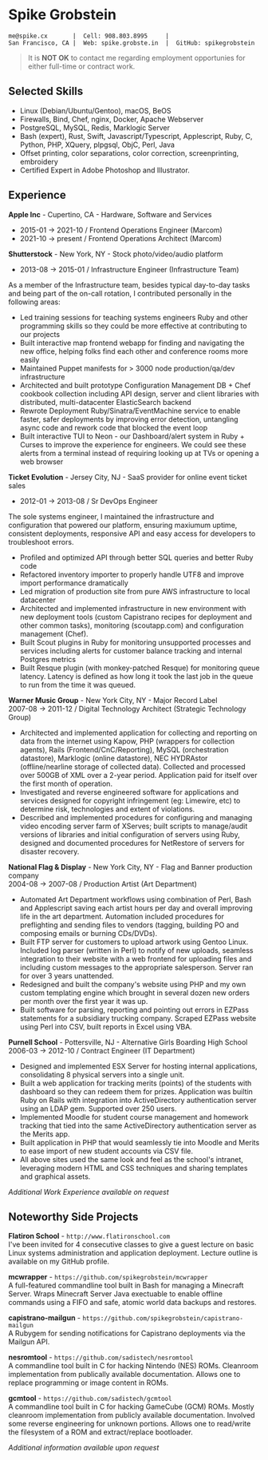 # Spike Grobstein

    me@spike.cx       |  Cell: 908.803.8995     |  
    San Francisco, CA |  Web: spike.grobste.in  |  GitHub: spikegrobstein

> It is **NOT OK** to contact me regarding employment opportunies for either full-time or contract work.

## Selected Skills

 * Linux (Debian/Ubuntu/Gentoo), macOS, BeOS
 * Firewalls, Bind, Chef, nginx, Docker, Apache Webserver
 * PostgreSQL, MySQL, Redis, Marklogic Server
 * Bash (expert), Rust, Swift, Javascript/Typescript, Applescript, Ruby, C, Python, PHP, XQuery, plpgsql, ObjC, Perl, Java
 * Offset printing, color separations, color correction, screenprinting, embroidery
 * Certified Expert in Adobe Photoshop and Illustrator.

## Experience
**Apple Inc** - Cupertino, CA - Hardware, Software and Services

* 2015-01 &rarr; 2021-10 / Frontend Operations Engineer (Marcom)
* 2021-10 &rarr; present / Frontend Operations Architect (Marcom)

**Shutterstock** - New York, NY - Stock photo/video/audio platform

* 2013-08 &rarr; 2015-01 / Infrastructure Engineer (Infrastructure Team)

As a member of the Infrastructure team, besides typical day-to-day tasks and being part of the on-call rotation, I contributed personally in the following areas:

* Led training sessions for teaching systems engineers Ruby and other programming skills so they could be more effective at contributing to our projects
* Built interactive map frontend webapp for finding and navigating the new office, helping folks find each other and conference rooms more easily
* Maintained Puppet manifests for > 3000 node production/qa/dev infrastructure
* Architected and built prototype Configuration Management DB + Chef cookbook collection including API design, server and client libraries with distributed, multi-datacenter ElasticSearch backend
* Rewrote Deployment Ruby/Sinatra/EventMachine service to enable faster, safer deployments by improving error detection, untangling async code and rework code that blocked the event loop
* Built interactive TUI to Neon - our Dashboard/alert system in Ruby + Curses to improve the experience for engineers. We could see these alerts from a terminal instead of requiring looking up at TVs or opening a web browser

**Ticket Evolution** - Jersey City, NJ - SaaS provider for online event ticket sales  

* 2012-01 &rarr; 2013-08 / Sr DevOps Engineer

The sole systems engineer, I maintained the infrastructure and configuration that powered our platform, ensuring maxiumum uptime, consistent deployments, responsive API and easy access for developers to troubleshoot errors.

 * Profiled and optimized API through better SQL queries and better Ruby code
 * Refactored inventory importer to properly handle UTF8 and improve import performance dramatically
 * Led migration of production site from pure AWS infrastructure to local datacenter
 * Architected and implemented infrastructure in new environment with new deployment tools
   (custom Capistrano recipes for deployment and other common tasks), monitoring (scoutapp.com) and
   configuration management (Chef).
 * Built Scout plugins in Ruby for monitoring unsupported processes and services including alerts for
   customer balance tracking and internal Postgres metrics
 * Built Resque plugin (with monkey-patched Resque) for monitoring queue latency. Latency is defined as
   how long it took the last job in the queue to run from the time it was queued.

**Warner Music Group** - New York City, NY - Major Record Label  
2007-08 &rarr; 2011-12 / Digital Technology Architect (Strategic Technology Group)

 * Architected and implemented application for collecting and reporting on data from the internet using
   Kapow, PHP (wrappers for collection agents), Rails (Frontend/CnC/Reporting), MySQL (orchestration
   datastore), Marklogic (online datastore), NEC HYDRAstor (offline/nearline storage of collected data).
   Collected and processed over 500GB of XML over a 2-year period. Application paid for itself over the
   first month of operation.
 * Investigated and reverse engineered software for applications and services designed for copyright
   infringement (eg: Limewire, etc) to determine risk, technologies and extent of violations.
 * Described and implemented procedures for configuring and managing video encoding server farm of XServes;
   built scripts to manage/audit versions of libraries and initial configuration of servers using Ruby,
   designed and documented procedures for NetRestore of servers for disaster recovery.

**National Flag & Display** - New York City, NY - Flag and Banner production company  
2004-08 &rarr; 2007-08 / Production Artist (Art Department)

 * Automated Art Department workflows using combination of Perl, Bash and Applescript saving each artist
   hours per day and overall improving life in the art department. Automation included procedures for
   preflighting and sending files to vendors (tagging, building PO and composing emails or burning CDs/DVDs).
 * Built FTP server for customers to upload artwork using Gentoo Linux. Included log parser (written in
   Perl) to notify of new uploads, seamless integration to their website with a web frontend for uploading
   files and including custom messages to the appropriate salesperson. Server ran for over 3 years
   unattended.
 * Redesigned and built the company's website using PHP and my own custom templating engine which
   brought in several dozen new orders per month over the first year it was up.
 * Built software for parsing, reporting and pointing out errors in EZPass statements for a subsidiary
   trucking company. Scraped EZPass website using Perl into CSV, built reports in Excel using VBA.

**Purnell School** - Pottersville, NJ - Alternative Girls Boarding High School  
2006-03 &rarr; 2012-10 / Contract Engineer (IT Department)

 * Designed and implemented ESX Server for hosting internal applications, consolidating 8 physical
   servers into a single unit.
 * Built a web application for tracking merits (points) of the students with dashboard so they can
   redeem them for prizes. Application was builtin Ruby on Rails with integration into ActiveDirectory
   authentication server using an LDAP gem. Supported over 250 users.
 * Implemented Moodle for student course management and homework tracking that tied into the same
   ActiveDirectory authentication server as the Merits app.
 * Built application in PHP that would seamlessly tie into Moodle and Merits to ease import of
   new student accounts via CSV file.
 * All above sites used the same look and feel as the school's intranet, leveraging modern HTML and
   CSS techniques and sharing templates and graphical assets.

*Additional Work Experience available on request*

## Noteworthy Side Projects

**Flatiron School** - `http://www.flatironschool.com`  
I've been invited for 4 consecutive classes to give a guest lecture on basic Linux systems administration
and application deployment. Lecture outline is available on my GitHub profile.

**mcwrapper** - `https://github.com/spikegrobstein/mcwrapper`  
A full-featured commandline tool built in Bash for managing a Minecraft Server. Wraps Minecraft Server
Java exectuable to enable offline commands using a FIFO and safe, atomic world data backups and restores.

**capistrano-mailgun** - `https://github.com/spikegrobstein/capistrano-mailgun`  
A Rubygem for sending notifications for Capistrano deployments via the Mailgun API.

**nesromtool** - `https://github.com/sadistech/nesromtool`  
A commandline tool built in C for hacking Nintendo (NES) ROMs. Cleanroom implementation from publically
available documentation. Allows one to replace programming or image content in ROMs.

**gcmtool** - `https://github.com/sadistech/gcmtool`  
A commandline tool built in C for hacking GameCube (GCM) ROMs. Mostly cleanroom implementation from
publicly available documentation. Involved some reverse engineering for unknown portions. Allows one
to read/write the filesystem of a ROM and extract/replace bootloader.

*Additional information available upon request*
